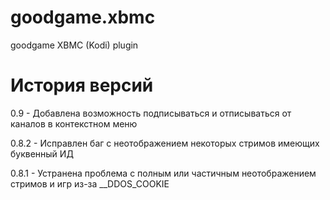 # goodgame.xbmc
goodgame XBMC (Kodi) plugin

# История версий
0.9 - Добавлена возможность подписываться и отписываться от каналов в контекстном меню

0.8.2 - Исправлен баг с неотображением некоторых стримов имеющих буквенный ИД

0.8.1 - Устранена проблема с полным или частичным неотображением стримов и игр из-за __DDOS_COOKIE
